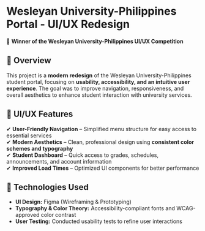 # Wesleyan University-Philippines Portal - UI/UX Redesign  

🚀 **Winner of the Wesleyan University-Philippines UI/UX Competition**  

## 📌 Overview  
This project is a **modern redesign** of the Wesleyan University-Philippines student portal, focusing on **usability, accessibility, and an intuitive user experience**. The goal was to improve navigation, responsiveness, and overall aesthetics to enhance student interaction with university services.  

## 🎨 UI/UX Features  
✔ **User-Friendly Navigation** – Simplified menu structure for easy access to essential services  
✔ **Modern Aesthetics** – Clean, professional design using **consistent color schemes and typography**  
✔ **Student Dashboard** – Quick access to grades, schedules, announcements, and account information  
✔ **Improved Load Times** – Optimized UI components for better performance  

## 🔧 Technologies Used  
- **UI Design:** Figma (Wireframing & Prototyping)  
- **Typography & Color Theory:** Accessibility-compliant fonts and WCAG-approved color contrast  
- **User Testing:** Conducted usability tests to refine user interactions 

